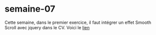 # semaine-07
Cette semaine, dans le premier exercice, il faut intégrer un effet Smooth Scroll avec jquery dans le CV.
Voici le [lien](https://htmlpreview.github.io/?https://github.com/mariemcp/semaine-07/blob/master/exo1/indexCV.html)